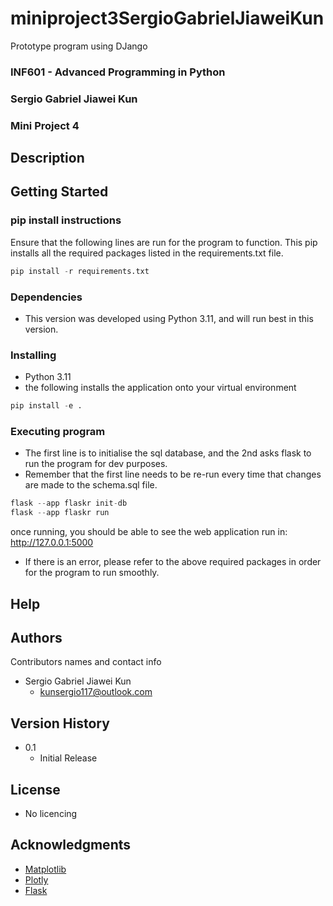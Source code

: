 # miniproject3SergioGabrielJiaweiKun
Prototype program using DJango

### INF601 - Advanced Programming in Python
### Sergio Gabriel Jiawei Kun
### Mini Project 4

## Description
## Getting Started

### pip install instructions
Ensure that the following lines are run for the program to function.
This pip installs all the required packages listed in the requirements.txt file.
```python
pip install -r requirements.txt
```

### Dependencies

* This version was developed using Python 3.11, and will run best in this version.

### Installing
* Python 3.11
* the following installs the application onto your virtual environment
```python
pip install -e .
```

### Executing program
* The first line is to initialise the sql database, and the 2nd 
asks flask to run the program for dev purposes.
* Remember that the first line needs to be re-run every time that changes are made to the schema.sql file.

```python
flask --app flaskr init-db 
flask --app flaskr run
```
once running, you should be able to see the web application run in:
http://127.0.0.1:5000
* If there is an error, please refer to the above required packages in order for the program to run smoothly.

## Help

## Authors

Contributors names and contact info
* Sergio Gabriel Jiawei Kun
  * kunsergio117@outlook.com

## Version History
* 0.1
    * Initial Release

## License
* No licencing
## Acknowledgments
* [Matplotlib](https://matplotlib.org/stable/tutorials/pyplot.html)
* [Plotly](https://plotly.com/python/)
* [Flask](https://flask.palletsprojects.com/en/3.0.x/)
